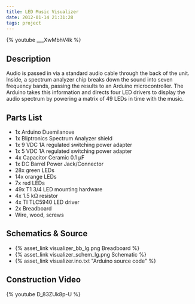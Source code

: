 ```yaml
---
title: LED Music Visualizer
date: 2012-01-14 21:31:28
tags: project
---
```



{% youtube ___XwMbhV4k %}

## Description ##

Audio is passed in via a standard audio cable through the back of the unit. Inside, a spectrum analyzer chip breaks down the sound into seven frequency bands, passing the results to an Arduino microcontroller. The Arduino takes this information and directs four LED drivers to display the audio spectrum by powering a matrix of 49 LEDs in time with the music.

## Parts List ##

- 1x Arduino Duemilanove
- 1x Bliptronics Spectrum Analyzer shield
- 1x 9 VDC 1A regulated switching power adapter
- 1x 5 VDC 1A regulated switching power adapter
- 4x Capacitor Ceramic 0.1 µF
- 1x DC Barrel Power Jack/Connector
- 28x green LEDs
- 14x orange LEDs
- 7x red LEDs
- 49x T1 3/4 LED mounting hardware
- 4x 1.5 kΩ resistor
- 4x TI TLC5940 LED driver
- 2x Breadboard
- Wire, wood, screws

## Schematics & Source

- {% asset_link visualizer_bb_lg.png Breadboard %}
- {% asset_link visualizer_schem_lg.png Schematic %}
- {% asset_link visualizer.ino.txt "Arduino source code" %}

## Construction Video

{% youtube D_83ZUk8p-U %}
